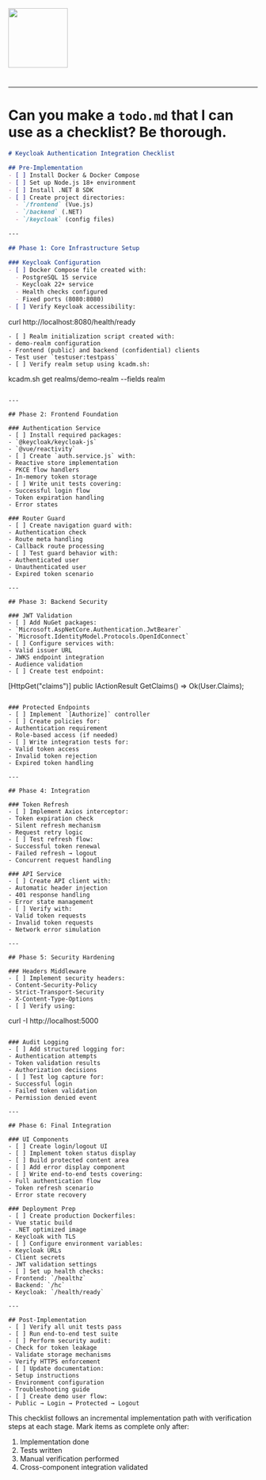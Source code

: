 <img src="https://r2cdn.perplexity.ai/pplx-full-logo-primary-dark%402x.png" class="logo" width="120"/>

# 

---

# Can you make a `todo.md` that I can use as a checklist? Be thorough.

```markdown
# Keycloak Authentication Integration Checklist

## Pre-Implementation
- [ ] Install Docker & Docker Compose
- [ ] Set up Node.js 18+ environment
- [ ] Install .NET 8 SDK
- [ ] Create project directories:
  - `/frontend` (Vue.js)
  - `/backend` (.NET)
  - `/keycloak` (config files)

---

## Phase 1: Core Infrastructure Setup

### Keycloak Configuration
- [ ] Docker Compose file created with:
  - PostgreSQL 15 service
  - Keycloak 22+ service
  - Health checks configured
  - Fixed ports (8080:8080)
- [ ] Verify Keycloak accessibility:
```

curl http://localhost:8080/health/ready

```
- [ ] Realm initialization script created with:
- demo-realm configuration
- Frontend (public) and backend (confidential) clients
- Test user `testuser:testpass`
- [ ] Verify realm setup using kcadm.sh:
```

kcadm.sh get realms/demo-realm --fields realm

```

---

## Phase 2: Frontend Foundation

### Authentication Service
- [ ] Install required packages:
- `@keycloak/keycloak-js`
- `@vue/reactivity`
- [ ] Create `auth.service.js` with:
- Reactive store implementation
- PKCE flow handlers
- In-memory token storage
- [ ] Write unit tests covering:
- Successful login flow
- Token expiration handling
- Error states

### Router Guard
- [ ] Create navigation guard with:
- Authentication check
- Route meta handling
- Callback route processing
- [ ] Test guard behavior with:
- Authenticated user
- Unauthenticated user
- Expired token scenario

---

## Phase 3: Backend Security

### JWT Validation
- [ ] Add NuGet packages:
- `Microsoft.AspNetCore.Authentication.JwtBearer`
- `Microsoft.IdentityModel.Protocols.OpenIdConnect`
- [ ] Configure services with:
- Valid issuer URL
- JWKS endpoint integration
- Audience validation
- [ ] Create test endpoint:
```

[HttpGet("claims")]
public IActionResult GetClaims() => Ok(User.Claims);

```

### Protected Endpoints
- [ ] Implement `[Authorize]` controller
- [ ] Create policies for:
- Authentication requirement
- Role-based access (if needed)
- [ ] Write integration tests for:
- Valid token access
- Invalid token rejection
- Expired token handling

---

## Phase 4: Integration

### Token Refresh
- [ ] Implement Axios interceptor:
- Token expiration check
- Silent refresh mechanism
- Request retry logic
- [ ] Test refresh flow:
- Successful token renewal
- Failed refresh → logout
- Concurrent request handling

### API Service
- [ ] Create API client with:
- Automatic header injection
- 401 response handling
- Error state management
- [ ] Verify with:
- Valid token requests
- Invalid token requests
- Network error simulation

---

## Phase 5: Security Hardening

### Headers Middleware
- [ ] Implement security headers:
- Content-Security-Policy
- Strict-Transport-Security
- X-Content-Type-Options
- [ ] Verify using:
```

curl -I http://localhost:5000

```

### Audit Logging
- [ ] Add structured logging for:
- Authentication attempts
- Token validation results
- Authorization decisions
- [ ] Test log capture for:
- Successful login
- Failed token validation
- Permission denied event

---

## Phase 6: Final Integration

### UI Components
- [ ] Create login/logout UI
- [ ] Implement token status display
- [ ] Build protected content area
- [ ] Add error display component
- [ ] Write end-to-end tests covering:
- Full authentication flow
- Token refresh scenario
- Error state recovery

### Deployment Prep
- [ ] Create production Dockerfiles:
- Vue static build
- .NET optimized image
- Keycloak with TLS
- [ ] Configure environment variables:
- Keycloak URLs
- Client secrets
- JWT validation settings
- [ ] Set up health checks:
- Frontend: `/healthz`
- Backend: `/hc`
- Keycloak: `/health/ready`

---

## Post-Implementation
- [ ] Verify all unit tests pass
- [ ] Run end-to-end test suite
- [ ] Perform security audit:
- Check for token leakage
- Validate storage mechanisms
- Verify HTTPS enforcement
- [ ] Update documentation:
- Setup instructions
- Environment configuration
- Troubleshooting guide
- [ ] Create demo user flow:
- Public → Login → Protected → Logout
```

This checklist follows an incremental implementation path with verification steps at each stage. Mark items as complete only after:

1. Implementation done
2. Tests written
3. Manual verification performed
4. Cross-component integration validated
